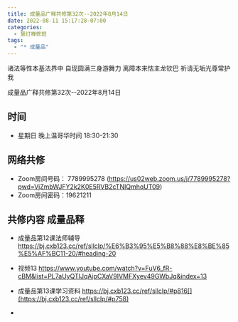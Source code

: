 ```yaml
---
title: 成量品广释共修第32次--2022年8月14日
date: 2022-08-11 15:17:28-07:00
categories:
  - 慧灯禅修班
tags:
  - "* 成量品"
---
```

诸法等性本基法界中  自现圆满三身游舞力
离障本来怙主龙钦巴  祈请无垢光尊常护我  

成量品广释共修第32次--2022年8月14日 

## 时间

* 星期日 晚上温哥华时间 18:30-21:30    

## 网络共修

* Zoom房间号码： 7789995278 (<https://us02web.zoom.us/j/7789995278?pwd=VjZmbWJFY2k2K0E5RVB2cTNIQmhqUT09>)
* Zoom房间密码：19621211       

## 共修内容  成量品释

* 成量品第12课法师辅导 [](https://bj.cxb123.cc/ref/sllclp/%E6%B3%95%E5%B8%88%E8%BE%85%E5%AF%BC11-20/#heading-11)https://bj.cxb123.cc/ref/sllclp/%E6%B3%95%E5%B8%88%E8%BE%85%E5%AF%BC11-20/#heading-20
* 视频13 <https://www.youtube.com/watch?v=FuV6_fR-cBM&list=PL7aUyQTIJqAipCXaV9IVMFXyev49GWbJq&index=13>
* 成量品第13课学习资料 https://bj.cxb123.cc/ref/sllclp/#p816[](https://bj.cxb123.cc/ref/sllclp/#p758)




*